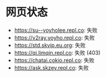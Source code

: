 # 网页状态
- https://su--yoyholee.repl.co: 失败
- https://v2ray.yoyho.repl.co: 失败
- https://std.skvip.eu.org: 失败
- https://qi.limqin.repl.co: 失败 (403)
- https://chatai.cokio.repl.co: 失败
- https://ask.skzey.repl.co: 失败
